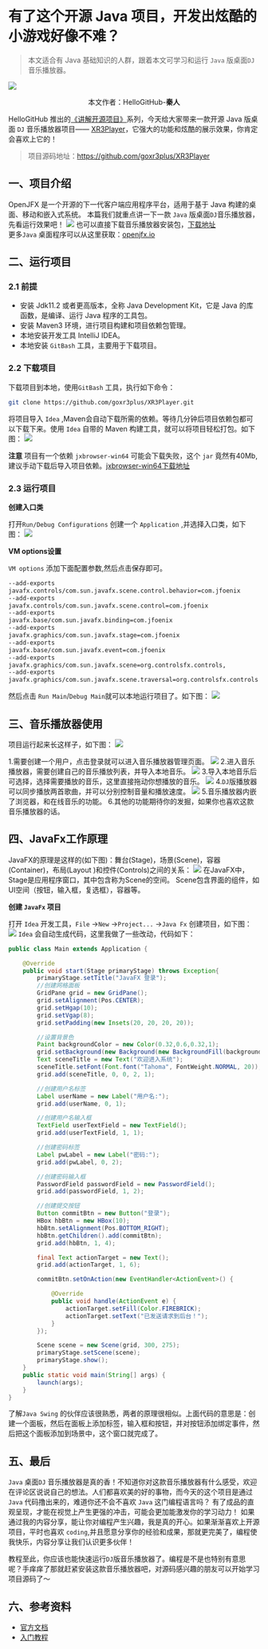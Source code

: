 # 有了这个开源 Java 项目，开发出炫酷的小游戏好像不难？

> 本文适合有 Java 基础知识的人群，跟着本文可学习和运行 `Java` 版桌面`DJ`音乐播放器。

![](./images/0.jpg)

<p align="center">本文作者：HelloGitHub-<strong>秦人</strong></p>

HelloGitHub 推出的[《讲解开源项目》](https://github.com/HelloGitHub-Team/Article)系列，今天给大家带来一款开源 Java 版桌面 `DJ` 音乐播放器项目—— [XR3Player](https://github.com/goxr3plus/XR3Player)，它强大的功能和炫酷的展示效果，你肯定会喜欢上它的！ 

> 项目源码地址：https://github.com/goxr3plus/XR3Player


## 一、项目介绍
OpenJFX 是一个开源的下一代客户端应用程序平台，适用于基于 Java 构建的桌面、移动和嵌入式系统。
本篇我们就重点讲一下一款 `Java` 版桌面`DJ`音乐播放器，先看运行效果吧！
![](./images/0.gif)
也可以直接下载音乐播放器安装包，[下载地址](https://xr3player.netlify.com/)<br/>
更多`Java` 桌面程序可以从这里获取：[openjfx.io](https://openjfx.io/)

## 二、运行项目

### 2.1 前提

- 安装 Jdk11.2 或者更高版本，全称 Java Development Kit，它是 Java 的库函数，是编译、运行 Java 程序的工具包。
- 安装 Maven3 环境，进行项目构建和项目依赖包管理。
- 本地安装开发工具 IntelliJ IDEA。
- 本地安装 `GitBash` 工具，主要用于下载项目。

### 2.2 下载项目

下载项目到本地，使用`GitBash` 工具，执行如下命令：

```bash
git clone https://github.com/goxr3plus/XR3Player.git

```
将项目导入 `Idea` ,Maven会自动下载所需的依赖。等待几分钟后项目依赖包都可以下载下来。使用 `Idea` 自带的 Maven 构建工具，就可以将项目轻松打包。如下图：
![](./images/1.png)

**注意**
项目有一个依赖 `jxbrowser-win64` 可能会下载失败，这个 `jar` 竟然有40Mb,建议手动下载后导入项目依赖。[jxbrowser-win64下载地址](https://jxbrowser.support.teamdev.com/support/discussions/topics/9000054587)


### 2.3 运行项目

**创建入口类**

打开`Run/Debug Configurations` 创建一个 `Application` ,并选择入口类，如下图：
![](./images/2.png)

**VM options设置**

`VM options` 添加下面配置参数,然后点击保存即可。

```bash
--add-exports
javafx.controls/com.sun.javafx.scene.control.behavior=com.jfoenix
--add-exports
javafx.controls/com.sun.javafx.scene.control=com.jfoenix
--add-exports
javafx.base/com.sun.javafx.binding=com.jfoenix
--add-exports
javafx.graphics/com.sun.javafx.stage=com.jfoenix
--add-exports
javafx.base/com.sun.javafx.event=com.jfoenix
--add-exports
javafx.graphics/com.sun.javafx.scene=org.controlsfx.controls,
--add-exports
javafx.graphics/com.sun.javafx.scene.traversal=org.controlsfx.controls

```
然后点击 `Run Main`/`Debug Main`就可以本地运行项目了。如下图：
![](./images/3.png)

## 三、音乐播放器使用

项目运行起来长这样子，如下图：
![](./images/4.png)

1.需要创建一个用户，点击登录就可以进入音乐播放器管理页面。
![](./images/5.png)
2.进入音乐播放器，需要创建自己的音乐播放列表，并导入本地音乐。
![](./images/6.png)
3.导入本地音乐后可选择，选择需要播放的音乐，这里直接拖动你想播放的音乐。
![](./images/7.png)
4.`DJ`版播放器可以同步播放两首歌曲，并可以分别控制音量和播放速度。
![](./images/8.png)
5.音乐播放器内嵌了浏览器，和在线音乐的功能。
6.其他的功能期待你的发掘，如果你也喜欢这款音乐播放器的话。

## 四、JavaFx工作原理

JavaFX的原理是这样的(如下图)：舞台(Stage)，场景(Scene)，容器(Container)，布局(Layout )和控件(Controls)之间的关系：
![](./images/9.png)
在JavaFX中，Stage是应用程序窗口，其中包含称为Scene的空间。 Scene包含界面的组件，如UI空间（按钮，输入框，复选框），容器等。


**创建 `JavaFx` 项目**

打开 `Idea` 开发工具，`File` ->`New` ->`Project...` ->`Java Fx` 创建项目，如下图：
![](images/10.png)
`Idea` 会自动生成代码，这里我做了一些改动，代码如下：

```java
public class Main extends Application {

    @Override
    public void start(Stage primaryStage) throws Exception{
        primaryStage.setTitle("JavaFX 登录");
        //创建网格面板
        GridPane grid = new GridPane();
        grid.setAlignment(Pos.CENTER);
        grid.setHgap(10);
        grid.setVgap(8);
        grid.setPadding(new Insets(20, 20, 20, 20));

        //设置背景色
        Paint backgroundColor = new Color(0.32,0.6,0.32,1);
        grid.setBackground(new Background(new BackgroundFill(backgroundColor,null,null)));
        Text sceneTitle = new Text("欢迎进入系统");
        sceneTitle.setFont(Font.font("Tahoma", FontWeight.NORMAL, 20));
        grid.add(sceneTitle, 0, 0, 2, 1);

        //创建用户名标签
        Label userName = new Label("用户名:");
        grid.add(userName, 0, 1);

        //创建用户名输入框
        TextField userTextField = new TextField();
        grid.add(userTextField, 1, 1);

        //创建密码标签
        Label pwLabel = new Label("密码:");
        grid.add(pwLabel, 0, 2);

        //创建密码输入框
        PasswordField passwordField = new PasswordField();
        grid.add(passwordField, 1, 2);

        //创建提交按钮
        Button commitBtn = new Button("登录");
        HBox hbBtn = new HBox(10);
        hbBtn.setAlignment(Pos.BOTTOM_RIGHT);
        hbBtn.getChildren().add(commitBtn);
        grid.add(hbBtn, 1, 4);

        final Text actionTarget = new Text();
        grid.add(actionTarget, 1, 6);

        commitBtn.setOnAction(new EventHandler<ActionEvent>() {

            @Override
            public void handle(ActionEvent e) {
                actionTarget.setFill(Color.FIREBRICK);
                actionTarget.setText("已发送请求到后台！");
            }
        });

        Scene scene = new Scene(grid, 300, 275);
        primaryStage.setScene(scene);
        primaryStage.show();
    }
    public static void main(String[] args) {
        launch(args);
    }
}
```

了解`Java Swing` 的伙伴应该很熟悉，两者的原理很相似。上面代码的意思是：创建一个面板，然后在面板上添加标签，输入框和按钮，并对按钮添加绑定事件，然后把这个面板添加到场景中，这个窗口就完成了。


## 五、最后

`Java` 桌面`DJ` 音乐播放器是真的香！不知道你对这款音乐播放器有什么感受，欢迎在评论区说说自己的想法。人们都喜欢美的好的事物，而今天的这个项目是通过 `Java` 代码撸出来的，难道你还不会不喜欢 `Java` 这门编程语言吗？ 有了成品的直观呈现，才能在视觉上产生更强的冲击，可能会更加能激发你的学习动力！ 如果通过我的内容分享，能让你对编程产生兴趣，我是真的开心。如果渐渐喜欢上开源项目，平时也喜欢 `coding`,并且愿意分享你的经验和成果，那就更完美了，编程使我快乐，内容分享让我们认识更多伙伴！

教程至此，你应该也能快速运行`DJ`版音乐播放器了。编程是不是也特别有意思呢？手痒痒了那就赶紧安装这款音乐播放器吧，对源码感兴趣的朋友可以开始学习项目源码了～

## 六、参考资料
- [官方文档](https://openjfx.io/openjfx-docs/)
- [入门教程](https://www.yiibai.com/javafx/javafx-tutorial-for-beginners.html)


